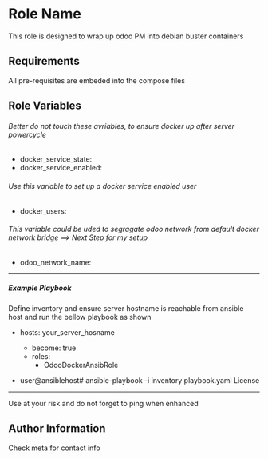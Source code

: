    Role Name
=========

This role is designed to wrap up odoo PM into debian buster containers

Requirements
------------

All pre-requisites are embeded into the compose files

Role Variables
--------------

###### Better do not touch these avriables, to ensure docker up after server powercycle
* docker_service_state: 
* docker_service_enabled: 


###### Use this variable to set up a docker service enabled user
* docker_users:

 ###### This variable could be uded to segragate odoo network from default docker network bridge ==> Next Step for my setup
* odoo_network_name: 

----------------
##### Example Playbook

Define inventory and ensure server hostname is reachable from ansible host and run the bellow playbook as shown

* hosts: your_server_hosname
  * become: true
  * roles:
     * OdooDockerAnsibRole

* user@ansiblehost# ansible-playbook -i inventory playbook.yaml 
License
-------

Use at your risk and do not forget to ping when enhanced

Author Information
------------------

Check meta for contact info
